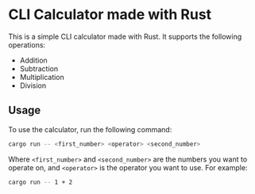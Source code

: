 # CLI Calculator made with Rust

This is a simple CLI calculator made with Rust. It supports the following operations:

- Addition
- Subtraction
- Multiplication
- Division

## Usage

To use the calculator, run the following command:

```bash
cargo run -- <first_number> <operator> <second_number>
```

Where `<first_number>` and `<second_number>` are the numbers you want to operate on, and `<operator>` is the operator you want to use. For example:

```bash
cargo run -- 1 + 2
```
